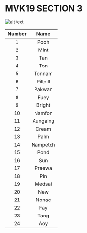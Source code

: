 # MVK19 SECTION 3 

![alt text](https://media.discordapp.net/attachments/912387569067634719/912394378553749554/IMG_9854.jpg?width=744&height=499)

Number | Name |
:-----: | :-----: |
1 | Pooh
2 | Mint
3 | Tan
4 | Ton
5 | Tonnam
6 | Pillpill
7 | Pakwan
8 | Fuey
9 | Bright
10 | Namfon
11 | Aungaing
12| Cream
13 | Palm
14 | Nampetch
15 | Pond
16 | Sun
17 | Praewa
18 | Pin
19 | Medsai
20 | New
21 | Nonae
22 | Fay
23 | Tang
24 | Aoy